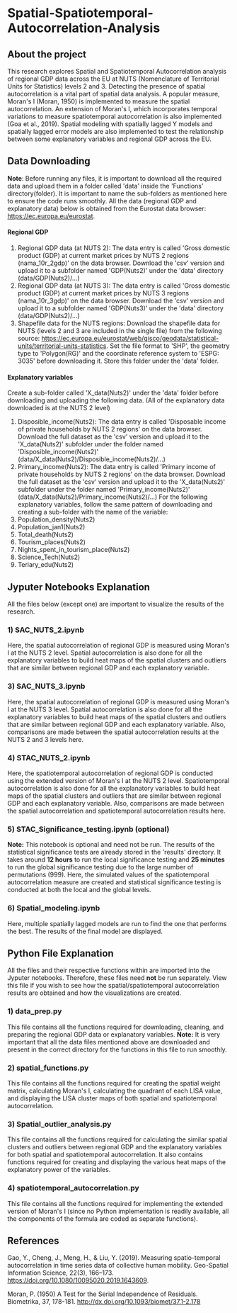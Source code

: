 # Spatial-Spatiotemporal-Autocorrelation-Analysis
## About the project
This research explores Spatial and Spatiotemporal Autocorrelation analysis of regional GDP data across the EU at NUTS (Nomenclature of Territorial Units for Statistics) levels 2 and 3. Detecting the presence of spatial autocorrelation is a vital part of spatial data analysis. A popular measure, Moran's I (Moran, 1950) is implemented to measure the spatial autocorrelation. An extension of Moran's I, which incorporates temporal variations to measure spatiotemporal autocorrelation is also implemented (Goa et al., 2019). Spatial modeling with spatially lagged Y models and spatially lagged error models are also implemented to test the relationship between some explanatory variables and regional GDP across the EU. 

## Data Downloading
 **Note**: Before running any files, it is important to download all the required data and upload them in a folder called 'data' inside the 'Functions' directory(folder). It is important to name the sub-folders as mentioned here to ensure the code runs smoothly. All the data (regional GDP and explanatory data) below is obtained from the Eurostat data browser: https://ec.europa.eu/eurostat. 

#### Regional GDP 
1) Regional GDP data (at NUTS 2): The data entry is called 'Gross domestic product (GDP) at current market prices by NUTS 2 regions (nama_10r_2gdp)' on the data browser. Download the 'csv' version and upload it to a subfolder named 'GDP(Nuts2)' under the 'data' directory (data/GDP(Nuts2)/...)
2) Regional GDP data (at NUTS 3): The data entry is called 'Gross domestic product (GDP) at current market prices by NUTS 3 regions (nama_10r_3gdp)' on the data browser. Download the 'csv' version and upload it to a subfolder named 'GDP(Nuts3)' under the 'data' directory (data/GDP(Nuts2)/...)
3) Shapefile data for the NUTS regions: Download the shapefile data for NUTS (levels 2 and 3 are included in the single file) from the following source: https://ec.europa.eu/eurostat/web/gisco/geodata/statistical-units/territorial-units-statistics. Set the file format to 'SHP', the geometry type to 'Polygon(RG)' and the coordinate reference system to 'ESPG: 3035' before downloading it. Store this folder under the 'data' folder. 

#### Explanatory variables
Create a sub-folder called 'X_data(Nuts2)' under the 'data' folder before downloading and uploading the following data. (All of the explanatory data downloaded is at the NUTS 2 level)
1) Disposible_income(Nuts2): The data entry is called 'Disposable income of private households by NUTS 2 regions' on the data browser. Download the full dataset as the 'csv' version and upload it to the 'X_data(Nuts2)' subfolder under the folder named 'Disposible_income(Nuts2)' (data/X_data(Nuts2)/Disposible_income(Nuts2)/...)
2) Primary_income(Nuts2):  The data entry is called 'Primary income of private households by NUTS 2 regions' on the data browser. Download the full dataset as the 'csv' version and upload it to the 'X_data(Nuts2)' subfolder under the folder named 'Primary_income(Nuts2)' (data/X_data(Nuts2)/Primary_income(Nuts2)/...)
For the following explanatory variables, follow the same pattern of downloading and creating a sub-folder with the name of the variable: 
3) Population_density(Nuts2)
4) Population_jan1(Nuts2)
5) Total_death(Nuts2)
6) Tourism_places(Nuts2)
7) Nights_spent_in_tourism_place(Nuts2)
8) Science_Tech(Nuts2)
9) Teriary_edu(Nuts2)

## Jyputer Notebooks Explanation
All the files below (except one) are important to visualize the results of the research.

### 1) SAC_NUTS_2.ipynb
Here, the spatial autocorrelation of regional GDP is measured using Moran's I at the NUTS 2 level. Spatial autocorrelation is also done for all the explanatory variables to build heat maps of the spatial clusters and outliers that are similar between regional GDP and each explanatory variable. 

### 3) SAC_NUTS_3.ipynb 
Here, the spatial autocorrelation of regional GDP is measured using Moran's I at the NUTS 3 level. Spatial autocorrelation is also done for all the explanatory variables to build heat maps of the spatial clusters and outliers that are similar between regional GDP and each explanatory variable. Also, comparisons are made between the spatial autocorrelation results at the NUTS 2 and 3 levels here. 

### 4) STAC_NUTS_2.ipynb
Here, the spatiotemporal autocorrelation of regional GDP is conducted using the extended version of Moran's I at the NUTS 2 level. Spatiotemporal autocorrelation is also done for all the explanatory variables to build heat maps of the spatial clusters and outliers that are similar between regional GDP and each explanatory variable. Also, comparisons are made between the spatial autocorrelation and spatiotemporal autocorrelation results here. 

### 5) STAC_Significance_testing.ipynb (optional)
**Note:** This notebook is optional and need not be run. The results of the statistical significance tests are already stored in the 'results' directory. It takes around **12 hours** to run the local significance testing and **25 minutes** to run the global significance testing due to the large number of permutations (999). 
Here, the simulated values of the spatiotemporal autocorrelation measure are created and statistical significance testing is conducted at both the local and the global levels.  

### 6) Spatial_modeling.ipynb
Here, multiple spatially lagged models are run to find the one that performs the best. The results of the final model are displayed. 

## Python File Explanation
All the files and their respective functions within are imported into the Jyputer notebooks. Therefore, these files need **not** be run separately. View this file if you wish to see how the spatial/spatiotemporal autocorrelation results are obtained and how the visualizations are created.

### 1) data_prep.py
This file contains all the functions required for downloading, cleaning, and preparing the regional GDP data or explanatory variables. **Note:** It is very important that all the data files mentioned above are downloaded and present in the correct directory for the functions in this file to run smoothly. 

### 2) spatial_functions.py 
This file contains all the functions required for creating the spatial weight matrix, calculating Moran's I, calculating the quadrant of each LISA value, and displaying the LISA cluster maps of both spatial and spatiotemporal autocorrelation. 

### 3) Spatial_outlier_analysis.py
This file contains all the functions required for calculating the similar spatial clusters and outliers between regional GDP and the explanatory variables for both spatial and spatiotemporal autocorrelation. It also contains functions required for creating and displaying the various heat maps of the explanatory power of the variables. 

### 4) spatiotemporal_autocorrelation.py
This file contains all the functions required for implementing the extended version of Moran's I (since no Python implementation is readily available, all the components of the formula are coded as separate functions). 

## References
Gao, Y., Cheng, J., Meng, H., & Liu, Y. (2019). Measuring spatio-temporal autocorrelation in time series data of collective human mobility. Geo-Spatial Information Science, 22(3), 166–173. https://doi.org/10.1080/10095020.2019.1643609. 

Moran, P. (1950) A Test for the Serial Independence of Residuals. Biometrika, 37, 178-181. http://dx.doi.org/10.1093/biomet/37.1-2.178
